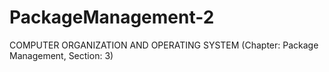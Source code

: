 # PackageManagement-2
COMPUTER ORGANIZATION AND OPERATING SYSTEM (Chapter: Package Management, Section: 3)
